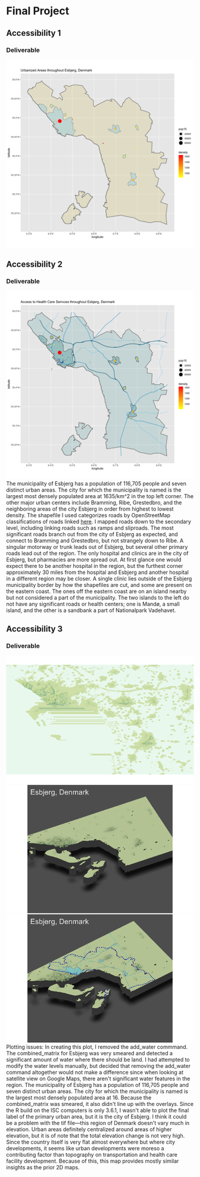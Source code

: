 # Final Project
## Accessibility 1
### Deliverable
![](es.png)

## Accessibility 2
### Deliverable
![](es_roadhealthpop.png)
The municipality of Esbjerg has a population of 116,705 people and seven distinct urban areas. The city for which the municipality is named is the largest most densely populated  area at 1635/km^2 in the top left corner. The other major urban centers include Bramming, Ribe, Grestedbro, and the neighboring areas of the city Esbjerg in order from highest to lowest density. The shapefile I used categorizes roads by OpenStreetMap classifications of roads linked [here](https://wiki.openstreetmap.org/wiki/Key:highway). I mapped roads down to the secondary level, including linking roads such as ramps and sliproads. The most significant roads branch out from the city of Esbjerg as expected, and connect to Bramming and Grestedbro, but not strangely down to Ribe. A singular motorway or trunk leads out of Esbjerg, but several other primary roads lead out of the region. The only hospital and clinics are in the city of Esbjerg, but pharmacies are more spread out. At first glance one would expect there to be another hospital in the region, but the furthest corner approximately 30 miles from the hospital and Esbjerg and another hospital in a different region may be closer. A single clinic lies outside of the Esbjerg municipality border by how the shapefiles are cut, and some are present on the eastern coast. The ones off the eastern coast are on an island nearby but not considered a part of the municipality. The two islands to the left do not have any significant roads or health centers; one is Mandø, a small island, and the other is a sandbank a part of Nationalpark Vadehavet.

## Accessibility 3
### Deliverable
![](smearedmatrix.png)
![](nooverlay.png)
![](alloverlay.png)
Plotting issues: In creating this plot, I removed the add_water commmand. The combined_matrix for Esbjerg was very smeared and detected a significant amount of water where there should be land. I had attempted to modify the water levels manually, but decided that removing the add_water command altogether would not make a difference since when looking at satellite view on Google Maps, there aren't significant water features in the region. The municipality of Esbjerg has a population of 116,705 people and seven distinct urban areas. The city for which the municipality is named is the largest most densely populated  area at 16. Because the combined_matrix was smeared, it also didn't line up with the overlays. Since the R build on the ISC computers is only 3.6.1, I wasn't able to plot the final label of the primary urban area, but it is the city of Esbjerg. I think it could be a problem with the tif file—this region of Denmark doesn't vary much in elevation.
Urban areas definitely centralized around areas of higher elevation, but it is of note that the total elevation change is not very high. Since the country itself is very flat almost everywhere but where city developments, it seems like urban developments were moreso a contributing factor than topography on transportation and health care facility development. Because of this, this map provides mostly similar insights as the prior 2D maps.
